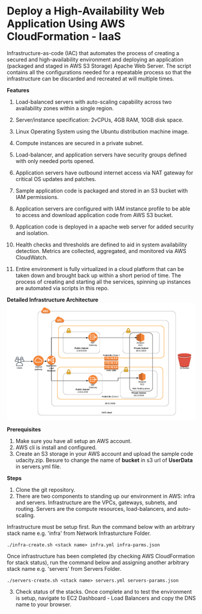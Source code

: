 # Deploy a High-Availability Web Application Using AWS CloudFormation - IaaS 


Infrastructure-as-code (IAC) that automates the process of creating a secured and high-availability environment and deploying an application (packaged and staged in AWS S3 Storage) Apache Web Server. The script contains all the configurations needed for a repeatable process so that the infrastructure can be discarded and recreated at will multiple times.

**Features**

1. Load-balanced servers with auto-scaling capability across two availability zones within a single region.

2. Server/instance specification: 2vCPUs, 4GB RAM, 10GB disk space.

3. Linux Operating System using the Ubuntu distribution machine image.

4. Compute instances are secured in a private subnet.

5. Load-balancer, and application servers have security groups defined with only needed ports opened.

6. Application servers have outbound internet access via NAT gateway for critical OS updates and patches.

7. Sample application code is packaged and stored in an S3 bucket with IAM permissions.

8. Application servers are configured with IAM instance profile to be able to access and download application code from AWS S3 bucket.

9. Application code is deployed in a apache web server for added security and isolation.

10. Health checks and thresholds are defined to aid in system availability detection. Metrics are collected, aggregated, and monitored via AWS CloudWatch.

11. Entire environment is fully virtualized in a cloud platform that can be taken down and brought back up within a short period of time. The process of creating and starting all the services, spinning up instances are automated via scripts in this repo.

**Detailed Infrastructure Architecture**
![GitHub Logo](https://github.com/iNomanIkram/IaaS-HighlyAvailableWebApp-CloudFormation/blob/master/Diagram/Project.png)

**Prerequisites**
1. Make sure you have all setup an AWS account.
2. AWS cli is install and configured.
3. Create an S3 storage in your AWS account and upload the sample code udacity.zip. Besure to change the name of **bucket** in s3 url of **UserData** in servers.yml file.

**Steps**
1. Clone the git repository.
2. There are two components to standing up our environment in AWS: infra and servers. Infrastructure are the VPCs, gateways, subnets, and routing. Servers are the compute resources, load-balancers, and auto-scaling.

Infrastructure must be setup first. Run the command below with an arbitrary stack name e.g. 'infra' from Network Infrasturcture Folder.
```
./infra-create.sh <stack name> infra.yml infra-parms.json
```

Once infrastructure has been completed (by checking AWS CloudFormation for stack status), run the command below and assigning another arbitrary stack name e.g. 'servers' from Servers Folder.

```
./servers-create.sh <stack name> servers.yml servers-params.json
```

3. Check status of the stacks. Once complete and to test the environment is setup, navigate to EC2 Dashboard - Load Balancers and copy the DNS name to your browser.

